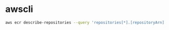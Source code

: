 # awscli

```bash
aws ecr describe-repositories --query 'repositories[*].[repositoryArn]' --output text
```

